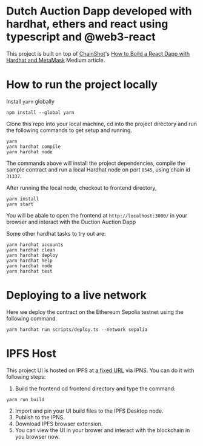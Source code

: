 # Dutch Auction Dapp developed with hardhat, ethers and react using typescript and @web3-react

This project is built on top of [ChainShot](https://www.chainshot.com)'s [How to Build a React Dapp with Hardhat and MetaMask](https://medium.com/p/9cec8f6410d3) Medium article.

# How to run the project locally

Install `yarn` globally
```shell
npm install --global yarn
```

Clone this repo into your local machine, cd into the project directory and run the following commands to get setup and running.
```shell
yarn
yarn hardhat compile
yarn hardhat node
```
The commands above will install the project dependencies, compile the sample contract and run a local Hardhat node on port `8545`, using chain id `31337`.

After running the local node, checkout to frontend directory,
```shell
yarn install
yarn start
```

You will be abale to open the frontend at `http://localhost:3000/` in your browser and interact with the Duction Auction Dapp

Some other hardhat tasks to try out are:

```shell
yarn hardhat accounts
yarn hardhat clean
yarn hardhat deploy
yarn hardhat help
yarn hardhat node
yarn hardhat test
```

# Deploying to a live network
Here we deploy the contract on the Ethereum Sepolia testnet using the following command.
```shell
yarn hardhat run scripts/deploy.ts --network sepolia
```

# IPFS Host
This project UI is hosted on IPFS at [a fixed URL](https://ipfs.io/ipns/k51qzi5uqu5dlrx8iyeviazwwyubb1zeoo5g0zl8yeo8ld3kx2a7do3fnl4dh7) via IPNS.
You can do it with following steps:
1. Build the frontend
cd frontend directory and type the command:
```shell
yarn run build
``` 
2. Import and pin your UI build files to the IPFS Desktop node.
3. Publish to the IPNS.
4. Download IPFS browser extension.
5. You can view the UI in your brower and interact with the blockchain in you browser now.